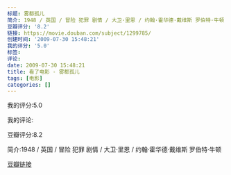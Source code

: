 ```yaml
---
标题: 雾都孤儿
简介: 1948 / 英国 / 冒险 犯罪 剧情 / 大卫·里恩 / 约翰·霍华德·戴维斯 罗伯特·牛顿
豆瓣评分: '8.2'
链接: https://movie.douban.com/subject/1299785/
创建时间: '2009-07-30 15:48:21'
我的评分: '5.0'
标签:
评论:
date: 2009-07-30 15:48:21
title: 看了电影 - 雾都孤儿
tags: [电影]
categories: []
---
```


我的评分:5.0

我的评论:

豆瓣评分:8.2

简介:1948 / 英国 / 冒险 犯罪 剧情 / 大卫·里恩 / 约翰·霍华德·戴维斯 罗伯特·牛顿

[豆瓣链接](https://movie.douban.com/subject/1299785/)

